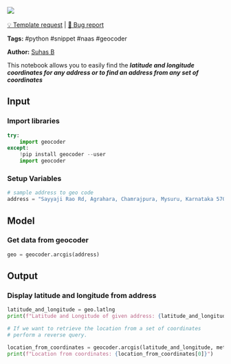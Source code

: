 <a href="https://app.naas.ai/user-redirect/naas/downloader?url=https://raw.githubusercontent.com/jupyter-naas/awesome-notebooks/master/Python/Python_Locate_Addresses.ipynb" target="_parent"><img src="https://naasai-public.s3.eu-west-3.amazonaws.com/open_in_naas.svg"/></a><br><br><a href="https://github.com/jupyter-naas/awesome-notebooks/issues/new?assignees=&labels=&template=template-request.md&title=Tool+-+Action+of+the+notebook+">💡 Template request</a> | <a href="https://github.com/jupyter-naas/awesome-notebooks/issues/new?assignees=&labels=&template=bug_report.md&title=Python+-+Locate+Addresses:+Error+short+description">🚨 Bug report</a>

**Tags:** #python #snippet #naas #geocoder

**Author:** [Suhas B](https://www.linkedin.com/in/suhasbrao/)

This notebook allows you to easily find the ***latitude and longitude coordinates for any address or to find an address from any set of coordinates***

## Input

### Import libraries


```python
try:
    import geocoder
except:
    !pip install geocoder --user
    import geocoder
```

### Setup Variables


```python
# sample address to geo code
address = "Sayyaji Rao Rd, Agrahara, Chamrajpura, Mysuru, Karnataka 570001"
```

## Model

### Get data from geocoder


```python
geo = geocoder.arcgis(address)
```

## Output

### Display latitude and longitude from address


```python
latitude_and_longitude = geo.latlng
print(f"Latitude and Longitude of given address: {latitude_and_longitude}")

# If we want to retrieve the location from a set of coordinates
# perform a reverse query.

location_from_coordinates = geocoder.arcgis(latitude_and_longitude, method="reverse")
print(f"Location from coordinates: {location_from_coordinates[0]}")
```
